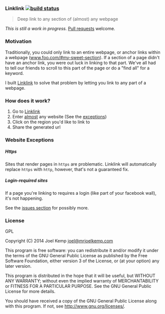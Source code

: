 ### Linklink [![build status](https://travis-ci.org/mrjoelkemp/linklink.svg?branch=master)](https://travis-ci.org/mrjoelkemp/linklink)

> Deep link to any section of (almost) any webpage

*This is still a work in progress.* [Pull requests](https://github.com/mrjoelkemp/linklink/issues) welcome.

### Motivation

Traditionally, you could only link to an entire webpage, or anchor links within a webpage (www.foo.com/#my-sweet-section).
If a section of a page didn't have an anchor link, you were out luck in linking to that part. We've all had to tell our friends
to scroll to this part of the page or do a "find all" for a keyword.

I built [Linklink](http://www.linklink.io/) to solve that problem by letting you link to any part of a webpage.

### How does it work?

1. Go to [Linklink](http://www.linklink.io/)
2. Enter [almost](#website-exceptions) any website (See the [exceptions](#website-exceptions))
3. Click on the region you'd like to link to
4. Share the generated url

### Website Exceptions

##### Https

Sites that render pages in `https` are problematic. Linklink will automatically replace `https` with `http`,
however, that's not a guaranteed fix.

##### Login-required sites

If a page you're linking to requires a login (like part of your facebook wall), it's not happening.


See the [issues section](https://github.com/mrjoelkemp/linklink/issues) for possibly more.

### License

GPL

Copyright (C) 2014 Joel Kemp <joel@mrjoelkemp.com>

This program is free software: you can redistribute it and/or modify
it under the terms of the GNU General Public License as published by
the Free Software Foundation, either version 3 of the License, or
(at your option) any later version.

This program is distributed in the hope that it will be useful,
but WITHOUT ANY WARRANTY; without even the implied warranty of
MERCHANTABILITY or FITNESS FOR A PARTICULAR PURPOSE.  See the
GNU General Public License for more details.

You should have received a copy of the GNU General Public License
along with this program.  If not, see <http://www.gnu.org/licenses/>.